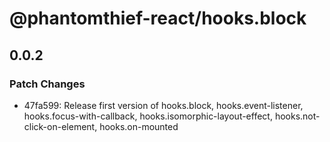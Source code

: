 # @phantomthief-react/hooks.block

## 0.0.2

### Patch Changes

- 47fa599: Release first version of hooks.block, hooks.event-listener, hooks.focus-with-callback, hooks.isomorphic-layout-effect, hooks.not-click-on-element, hooks.on-mounted

